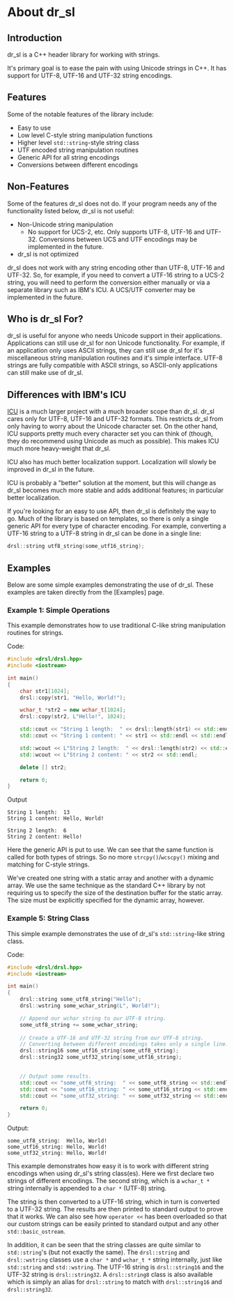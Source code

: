 About dr_sl
============================

Introduction
------------
dr_sl is a C++ header library for working with strings.

It's primary goal is to ease the pain with using Unicode strings in C++. It has support for UTF-8, UTF-16 and UTF-32 string encodings.


Features
--------
Some of the notable features of the library include:

  * Easy to use
  * Low level C-style string manipulation functions
  * Higher level `std::string`-style string class
  * UTF encoded string manipulation routines
  * Generic API for all string encodings
  * Conversions between different encodings

Non-Features
------------
Some of the features dr_sl does not do. If your program needs any of the functionality listed below, dr_sl is not useful:

  * Non-Unicode string manipulation
      * No support for UCS-2, etc. Only supports UTF-8, UTF-16 and UTF-32. Conversions between UCS and UTF encodings may be implemented in the future.
  * dr_sl is not optimized

dr_sl does not work with any string encoding other than UTF-8, UTF-16 and UTF-32. So, for example, if you need to convert a UTF-16 string to a UCS-2 string, you will need to perform the conversion either manually or via a separate library such as IBM's ICU. A UCS/UTF converter may be implemented in the future.

Who is dr_sl For?
-----------------
dr_sl is useful for anyone who needs Unicode support in their applications. Applications can still use dr_sl for non Unicode functionality. For example, if an application only uses ASCII strings, they can still use dr_sl for it's miscellaneous string manipulation routines and it's simple interface. UTF-8 strings are fully compatible with ASCII strings, so ASCII-only applications can still make use of dr_sl.


Differences with IBM's ICU
--------------------------
[ICU](http://www.icu-project.org/) is a much larger project with a much broader scope than dr_sl. dr_sl cares only for UTF-8, UTF-16 and UTF-32 formats. This restricts dr_sl from only having to worry about the Unicode character set. On the other hand, ICU supports pretty much every character set you can think of (though, they do recommend using Unicode as much as possible). This makes ICU much more heavy-weight that dr_sl.

ICU also has much better localization support. Localization will slowly be improved in dr_sl in the future.

ICU is probably a "better" solution at the moment, but this will change as dr_sl becomes much more stable and adds additional features; in particular better localization.

If you're looking for an easy to use API, then dr_sl is definitely the way to go. Much of the library is based on templates, so there is only a single generic API for every type of character encoding. For example, converting a UTF-16 string to a UTF-8 string in dr_sl can be done in a single line:

```c++
drsl::string utf8_string(some_utf16_string);
```

Examples
--------
Below are some simple examples demonstrating the use of dr_sl. These examples are taken directly from the [Examples] page.

### Example 1: Simple Operations
This example demonstrates how to use traditional C-like string manipulation routines for strings.

Code:
```c++
#include <drsl/drsl.hpp>
#include <iostream>

int main()
{
    char str1[1024];
    drsl::copy(str1, "Hello, World!");

    wchar_t *str2 = new wchar_t[1024];
    drsl::copy(str2, L"Hello!", 1024);

    std::cout << "String 1 length:  " << drsl::length(str1) << std::endl;
    std::cout << "String 1 content: " << str1 << std::endl << std::endl;

    std::wcout << L"String 2 length:  " << drsl::length(str2) << std::endl;
    std::wcout << L"String 2 content: " << str2 << std::endl;

    delete [] str2;

    return 0;
}
```

Output
```
String 1 length:  13
String 1 content: Hello, World!

String 2 length:  6
String 2 content: Hello!
```

Here the generic API is put to use. We can see that the same function is called for both types of strings. So no more `strcpy()`/`wcscpy()` mixing and matching for C-style strings.

We've created one string with a static array and another with a dynamic array. We use the same technique as the standard C++ library by not requiring us to specify the size of the destination buffer for the static array. The size must be explicitly specified for the dynamic array, however.


### Example 5: String Class
This simple example demonstrates the use of dr_sl's `std::string`-like string class.

Code:
```c++
#include <drsl/drsl.hpp>
#include <iostream>

int main()
{
    drsl::string some_utf8_string("Hello");
    drsl::wstring some_wchar_string(L", World!");

    // Append our wchar string to our UTF-8 string.
    some_utf8_string += some_wchar_string;
    
    // Create a UTF-16 and UTF-32 string from our UTF-8 string.
    // Converting between different encodings takes only a single line.
    drsl::string16 some_utf16_string(some_utf8_string);
    drsl::string32 some_utf32_string(some_utf16_string);
    

    // Output some results.
    std::cout << "some_utf8_string:  " << some_utf8_string << std::endl;
    std::cout << "some_utf16_string: " << some_utf16_string << std::endl;
    std::cout << "some_utf32_string: " << some_utf32_string << std::endl;

    return 0;
}
```

Output:
```
some_utf8_string:  Hello, World!
some_utf16_string: Hello, World!
some_utf32_string: Hello, World!
```

This example demonstrates how easy it is to work with different string encodings when using dr_sl's string class(es). Here we first declare two strings of different encodings. The second string, which is a `wchar_t *` string internally is appended to a `char *` (UTF-8) string.

The string is then converted to a UTF-16 string, which in turn is converted to a UTF-32 string. The results are then printed to standard output to prove that it works. We can also see how `operator <<` has been overloaded so that our custom strings can be easily printed to standard output and any other `std::basic_ostream`.

In addition, it can be seen that the string classes are quite similar to `std::string`'s (but not exactly the same). The `drsl::string` and `drsl::wstring` classes use a `char *` and `wchar_t *` string internally, just like `std::string` and `std::wstring`. The UTF-16 string is `drsl::string16` and the UTF-32 string is `drsl::string32`. A `drsl::string8` class is also available which is simply an alias for `drsl::string` to match with `drsl::string16` and `drsl::string32`.